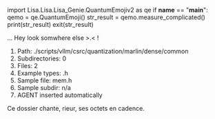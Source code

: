 
import Lisa.Lisa.Lisa_Genie.QuantumEmojiv2 as qe
if __name__ == "__main__":
  qemo = qe.QuantumEmoji()
  str_result = qemo.measure_complicated()
  print(str_result)
  exit(str_result)

... Hey look somwhere else >.< !

1. Path: ./scripts/vllm/csrc/quantization/marlin/dense/common
2. Subdirectories: 0
3. Files: 2
4. Example types: .h
5. Sample file: mem.h
6. Sample subdir: n/a
7. AGENT inserted automatically

Ce dossier chante, rieur, ses octets en cadence.
